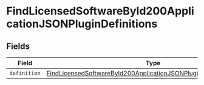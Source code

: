 # FindLicensedSoftwareById200ApplicationJSONPluginDefinitions


## Fields

| Field                                                                                                                                                                     | Type                                                                                                                                                                      | Required                                                                                                                                                                  | Description                                                                                                                                                               |
| ------------------------------------------------------------------------------------------------------------------------------------------------------------------------- | ------------------------------------------------------------------------------------------------------------------------------------------------------------------------- | ------------------------------------------------------------------------------------------------------------------------------------------------------------------------- | ------------------------------------------------------------------------------------------------------------------------------------------------------------------------- |
| `definition`                                                                                                                                                              | [FindLicensedSoftwareById200ApplicationJSONPluginDefinitionsDefinition](../../models/operations/findlicensedsoftwarebyid200applicationjsonplugindefinitionsdefinition.md) | :heavy_minus_sign:                                                                                                                                                        | N/A                                                                                                                                                                       |